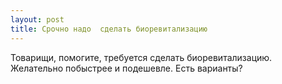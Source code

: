 ```yaml
---
layout: post 
title: Срочно надо  сделать биоревитализацию 
--- 
```

Товарищи, помогите, требуется  сделать биоревитализацию. Желательно побыстрее и подешевле. Есть варианты?